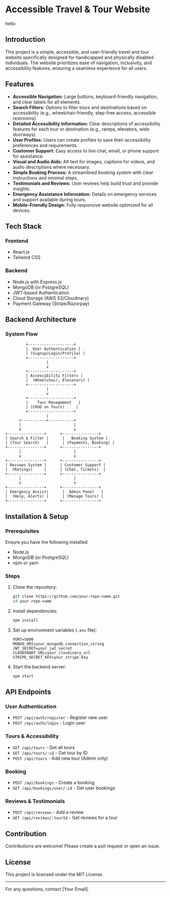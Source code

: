 # Accessible Travel & Tour Website
hello

## Introduction
This project is a simple, accessible, and user-friendly travel and tour website specifically designed for handicapped and physically disabled individuals. The website prioritizes ease of navigation, inclusivity, and accessibility features, ensuring a seamless experience for all users.

## Features
- **Accessible Navigation:** Large buttons, keyboard-friendly navigation, and clear labels for all elements.
- **Search Filters:** Options to filter tours and destinations based on accessibility (e.g., wheelchair-friendly, step-free access, accessible restrooms).
- **Detailed Accessibility Information:** Clear descriptions of accessibility features for each tour or destination (e.g., ramps, elevators, wide doorways).
- **User Profiles:** Users can create profiles to save their accessibility preferences and requirements.
- **Customer Support:** Easy access to live chat, email, or phone support for assistance.
- **Visual and Audio Aids:** Alt text for images, captions for videos, and audio descriptions where necessary.
- **Simple Booking Process:** A streamlined booking system with clear instructions and minimal steps.
- **Testimonials and Reviews:** User reviews help build trust and provide insights.
- **Emergency Assistance Information:** Details on emergency services and support available during tours.
- **Mobile-Friendly Design:** Fully responsive website optimized for all devices.

## Tech Stack
### Frontend
- React.js
- Tailwind CSS

### Backend
- Node.js with Express.js
- MongoDB (or PostgreSQL)
- JWT-based Authentication
- Cloud Storage (AWS S3/Cloudinary)
- Payment Gateway (Stripe/Razorpay)

## Backend Architecture
### System Flow
```
         +--------------------+
         |  User Authentication |
         | (Signup/Login/Profile) |
         +--------------------+
                  |
                  v
         +--------------------+
         | Accessibility Filters |
         |  (Wheelchair, Elevators) |
         +--------------------+
                  |
                  v
         +--------------------+
         |    Tour Management   |
         | (CRUD on Tours)     |
         +--------------------+
                  |
      +-----------+-----------+
      |                       |
      v                       v
+----------------+      +----------------+
| Search & Filter |      |   Booking System |
| (Tour Search)   |      | (Payments, Booking) |
+----------------+      +----------------+
      |                       |
      v                       v
+----------------+      +----------------+
| Reviews System |      | Customer Support |
|  (Ratings)     |      | (Chat, Tickets)  |
+----------------+      +----------------+
      |                       |
      v                       v
+----------------+      +----------------+
| Emergency Assist|      |  Admin Panel   |
|  (Help, Alerts) |      | (Manage Tours) |
+----------------+      +----------------+
```

## Installation & Setup
### Prerequisites
Ensure you have the following installed:
- Node.js
- MongoDB (or PostgreSQL)
- npm or yarn

### Steps
1. Clone the repository:
   ```bash
   git clone https://github.com/your-repo-name.git
   cd your-repo-name
   ```

2. Install dependencies:
   ```bash
   npm install
   ```

3. Set up environment variables (`.env` file):
   ```env
   PORT=5000
   MONGO_URI=your_mongodb_connection_string
   JWT_SECRET=your_jwt_secret
   CLOUDINARY_URL=your_cloudinary_url
   STRIPE_SECRET_KEY=your_stripe_key
   ```

4. Start the backend server:
   ```bash
   npm start
   ```

## API Endpoints
### User Authentication
- `POST /api/auth/register` - Register new user
- `POST /api/auth/login` - Login user

### Tours & Accessibility
- `GET /api/tours` - Get all tours
- `GET /api/tours/:id` - Get tour by ID
- `POST /api/tours` - Add new tour (Admin only)

### Booking
- `POST /api/bookings` - Create a booking
- `GET /api/bookings/user/:id` - Get user bookings

### Reviews & Testimonials
- `POST /api/reviews` - Add a review
- `GET /api/reviews/:tourId` - Get reviews for a tour

## Contribution
Contributions are welcome! Please create a pull request or open an issue.

## License
This project is licensed under the MIT License.

---

For any questions, contact [Your Email].

